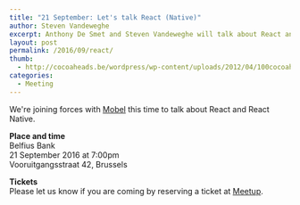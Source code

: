 ```yaml
---
title: "21 September: Let's talk React (Native)"
author: Steven Vandeweghe
excerpt: Anthony De Smet and Steven Vandeweghe will talk about React and React Native
layout: post
permalink: /2016/09/react/
thumb:
  - http://cocoaheads.be/wordpress/wp-content/uploads/2012/04/100cocoaheads-logo-web.png
categories:
  - Meeting
---
```

We're joining forces with [Mobel][1] this time to talk about React and React Native.

**Place and time**  
Belfius Bank  
21 September 2016 at 7:00pm  
Vooruitgangsstraat 42, Brussels  

**Tickets**  
Please let us know if you are coming by reserving a ticket at [Meetup][2].


[1]: https://twitter.com/mobel_io
[2]: http://www.meetup.com/mo-bel/events/233788934/
